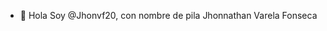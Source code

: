 - 👋 Hola Soy @Jhonvf20, con nombre de pila Jhonnathan Varela Fonseca

<!---
Jhonvf20/Jhonvf20 is a ✨ special ✨ repository because its `README.md` (this file) appears on your GitHub profile.
You can click the Preview link to take a look at your changes.
--->
